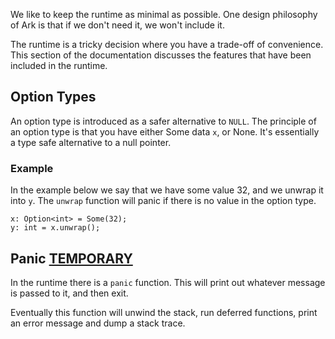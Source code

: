 We like to keep the runtime as minimal as possible. One design philosophy of Ark is that if we don't need it, we won't include it.

The runtime is a tricky decision where you have a trade-off of convenience. This section of the documentation discusses the features that have been included in the runtime.

## Option Types
An option type is introduced as a safer alternative to `NULL`. The principle of an option type is that you have either Some data `x`, or None. It's essentially a type safe alternative to a null pointer.

### Example
In the example below we say that we have some value 32, and we unwrap it into `y`. The `unwrap` function will panic if there is no value in the option type.

	x: Option<int> = Some(32);
	y: int = x.unwrap();

## Panic [TEMPORARY](https://github.com/ark-lang/ark/issues/705)
In the runtime there is a `panic` function. This will print out whatever message is passed to it, and then exit.

Eventually this function will unwind the stack, run deferred functions,	print an error message and dump a stack trace.